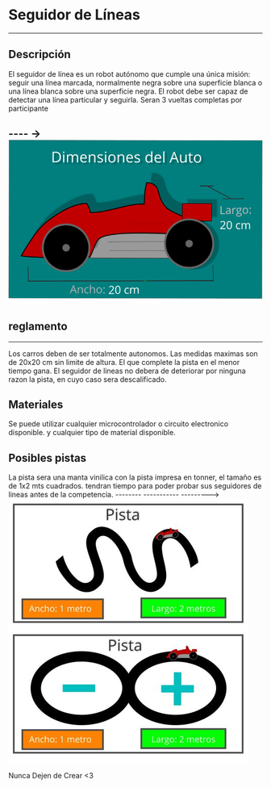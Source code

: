 # Seguidor de Líneas 
--------------
## Descripción

El seguidor de línea es un robot autónomo que cumple una única misión: seguir una línea marcada, normalmente negra sobre una superficie blanca o una línea blanca sobre una superficie negra. El robot debe ser capaz de detectar una línea particular y seguirla.
Seran 3 vueltas completas por participante

---- ->![](Carro1.jpg)
-------------
## reglamento
-------------------
Los carros deben de ser totalmente autonomos.
Las medidas maximas son de 20x20 cm sin limite de altura. 
El que complete la pista en el menor tiempo gana. 
El seguidor de lineas no debera de deteriorar por ninguna razon la pista, en cuyo caso sera descalificado. 

## Materiales

Se puede utilizar cualquier microcontrolador o circuito electronico disponible. 
y cualquier tipo de material disponible.

## Posibles pistas
La pista sera una manta vinilica con la pista impresa en tonner, el tamaño es de 1x2 mts cuadrados. 
tendran tiempo para poder probar sus seguidores de lineas antes de la competencia.
--------   -----------  --------->![](pista.JPG)

Nunca Dejen de Crear <3
